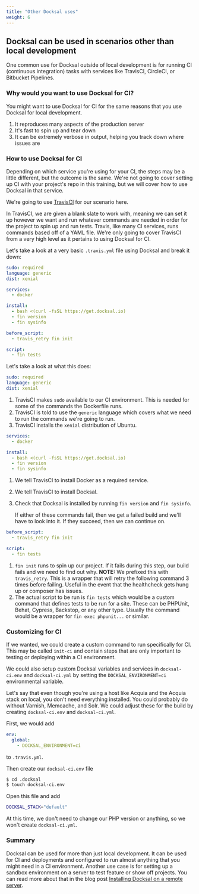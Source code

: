 ```yaml
---
title: "Other Docksal uses"
weight: 6
---
```


## Docksal can be used in scenarios other than local development

One common use for Docksal outside of local development is for running CI (continuous integration) tasks with services like TravisCI, CircleCI, or Bitbucket Pipelines.

### Why would you want to use Docksal for CI?

You might want to use Docksal for CI for the same reasons that you use Docksal for local development.

1. It reproduces many aspects of the production server
2. It's fast to spin up and tear down
3. It can be extremely verbose in output, helping you track down where issues are

### How to use Docksal for CI

Depending on which service you're using for your CI, the steps may be a little different, but the outcome is the same. We're not going to cover setting up CI with your project's repo in this training, but we will cover how to use Docksal in that service.

We're going to use [TravisCI](https://travis-ci.org) for our scenario here.

In TravisCI, we are given a blank slate to work with, meaning we can set it up however we want and run whatever commands are needed in order for the project to spin up and run tests. Travis, like many CI services, runs commands based off of a YAML file. We're only going to cover TravisCI from a very high level as it pertains to using Docksal for CI.

Let's take a look at a very basic `.travis.yml` file using Docksal and break it down:

```yaml
sudo: required
language: generic
dist: xenial

services:
  - docker

install:
  - bash <(curl -fsSL https://get.docksal.io)
  - fin version
  - fin sysinfo

before_script:
  - travis_retry fin init

script:
  - fin tests
```

Let's take a look at what this does:

``` yaml
sudo: required
language: generic
dist: xenial
```

1. TravisCI makes `sudo` available to our CI environment. This is needed for some of the commands the Dockerfile runs.
1. TravisCI is told to use the `generic` language which covers what we need to run the commands we're going to run.
1. TravisCI installs the `xenial` distribution of Ubuntu.

<!-- -->

``` yaml
services:
  - docker

install:
  - bash <(curl -fsSL https://get.docksal.io)
  - fin version
  - fin sysinfo
```

1. We tell TravisCI to install Docker as a required service.
2. We tell TravisCI to install Docksal.
3. Check that Docksal is installed by running `fin version` and `fin sysinfo`.

    If either of these commands fail, then we get a failed build and we'll have to look into it. If they succeed, then we can continue on.

<!-- -->

``` yml
before_script:
  - travis_retry fin init

script:
  - fin tests
```

1. `fin init` runs to spin up our project. If it fails during this step, our build fails and we need to find out why.
   **NOTE:** We prefixed this with `travis_retry`. This is a wrapper that will retry the following command 3 times before failing. Useful in the event that the healthcheck gets hung up or composer has issues.
2. The actual script to be run is `fin tests` which would be a custom command that defines tests to be run for a site. These can be PHPUnit, Behat, Cypress, Backstop, or any other type. Usually the command would be a wrapper for `fin exec phpunit...` or similar.

### Customizing for CI

If we wanted, we could create a custom command to run specifically for CI. This may be called `init-ci` and contain steps that are only important to testing or deploying within a CI environment.

We could also setup custom Docksal variables and services in `docksal-ci.env` and `docksal-ci.yml` by setting the `DOCKSAL_ENVIRONMENT=ci` environmental variable.

Let's say that even though you're using a host like Acquia and the Acquia stack on local, you don't need everything installed. You could probably do without Varnish, Memcache, and Solr. We could adjust these for the build by creating `docksal-ci.env` and `docksal-ci.yml`.

First, we would add

``` yml
env:
  global:
    - DOCKSAL_ENVIRONMENT=ci
```

to `.travis.yml`.

Then create our `docksal-ci.env` file

``` bash
$ cd .docksal
$ touch docksal-ci.env
```

Open this file and add

``` bash
DOCKSAL_STACK="default"
```

At this time, we don't need to change our PHP version or anything, so we won't create `docksal-ci.yml`.

### Summary

Docksal can be used for more than just local development. It can be used for CI and deployments and configured to run almost anything that you might need in a CI environment. Another use case is for setting up a sandbox environment on a server to test feature or show off projects. You can read more about that in the blog post [Installing Docksal on a remote server](https://blog.docksal.io/installing-docksal-on-a-remote-server-digital-ocean-scaleway-etc-ed0c230ddb82).



